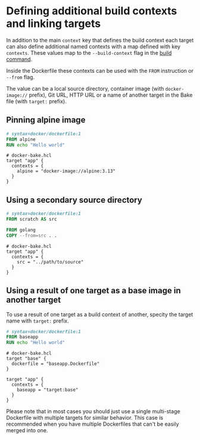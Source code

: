 # Defining additional build contexts and linking targets

In addition to the main `context` key that defines the build context each target
can also define additional named contexts with a map defined with key `contexts`.
These values map to the `--build-context` flag in the [build command](https://docs.docker.com/engine/reference/commandline/buildx_build/#build-context).

Inside the Dockerfile these contexts can be used with the `FROM` instruction or `--from` flag.

The value can be a local source directory, container image (with `docker-image://` prefix),
Git URL, HTTP URL or a name of another target in the Bake file (with `target:` prefix).

## Pinning alpine image

```dockerfile
# syntax=docker/dockerfile:1
FROM alpine
RUN echo "Hello world"
```

```hcl
# docker-bake.hcl
target "app" {
  contexts = {
    alpine = "docker-image://alpine:3.13"
  }
}
```

## Using a secondary source directory

```dockerfile
# syntax=docker/dockerfile:1
FROM scratch AS src

FROM golang
COPY --from=src . .
```

```hcl
# docker-bake.hcl
target "app" {
  contexts = {
    src = "../path/to/source"
  }
}
```

## Using a result of one target as a base image in another target

To use a result of one target as a build context of another, specity the target
name with `target:` prefix.

```dockerfile
# syntax=docker/dockerfile:1
FROM baseapp
RUN echo "Hello world"
```

```hcl
# docker-bake.hcl
target "base" {
  dockerfile = "baseapp.Dockerfile"
}

target "app" {
  contexts = {
    baseapp = "target:base"
  }
}
```

Please note that in most cases you should just use a single multi-stage
Dockerfile with multiple targets for similar behavior. This case is recommended
when you have multiple Dockerfiles that can't be easily merged into one.
